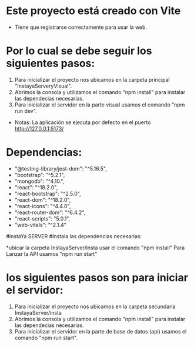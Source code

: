 # Este proyecto está creado con Vite
- Tiene que registrarse correctamente para usar la web.
# Por lo cual se debe seguir los siguientes pasos:
  1. Para inicializar el proyecto nos ubicamos en la carpeta principal "InstayaServeryVisual".
  2. Abrimos la consola y utilizamos el comando "npm install" para instalar las dependecias necesarias.
  3. Para inicializar el servidor en la parte visual usamos el comando "npm run dev".
- Notas:
  La aplicación se ejecuta por defecto en el puerto http://127.0.0.1:5173/

# Dependencias:
  - "@testing-library/jest-dom": "^5.16.5",
  - "bootstrap": "^5.2.1",
  - "mongodb": "^4.10.",
  - "react": "^18.2.0",
  - "react-bootstrap": "^2.5.0",
  - "react-dom": "^18.2.0",
  - "react-icons": "^4.4.0",
  - "react-router-dom": "^6.4.2",
  - "react-scripts": "5.0.1",
  - "web-vitals": "^2.1.4"
  
#instaYa SERVER
#Instala las dependencias necesarias:

*ubicar la carpeta InstayaServer/insta usar el comando "npm install"
Para Lanzar la API usamos
"npm run start"

# los siguientes pasos son para iniciar el servidor:
  1. Para inicializar el proyecto nos ubicamos en la carpeta secundaria InstayaServer/insta 
  2. Abrimos la consola y utilizamos el comando "npm install" para instalar las dependecias necesarias.
  3. Para inicializar el servidor en la parte de base de datos (api) usamos el comando "npm run start".
